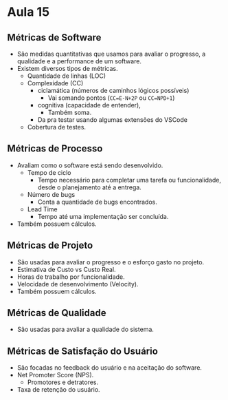 # Aula 15

## Métricas de Software
* São medidas quantitativas que usamos para avaliar o progresso, a qualidade e a performance de um software.
* Existem diversos tipos de métricas.
  * Quantidade de linhas (LOC)
  * Complexidade (CC)
    * ciclamática (números de caminhos lógicos possíveis)
      * Vai somando pontos (`CC=E-N+2P` ou `CC=NPD+1`)
    * cognitiva (capacidade de entender), 
      * Também soma.
    * Da pra testar usando algumas extensões do VSCode
  * Cobertura de testes.

## Métricas de Processo
* Avaliam como o software está sendo desenvolvido.
  * Tempo de ciclo
    * Tempo necessário para completar uma tarefa ou funcionalidade, desde o planejamento até a entrega.
  * Número de bugs
    * Conta a quantidade de bugs encontrados.
  * Lead Time
    * Tempo até uma implementação ser concluída.
* Também possuem cálculos.

## Métricas de Projeto
* São usadas para avaliar o progresso e o esforço gasto no projeto.
* Estimativa de Custo vs Custo Real.
* Horas de trabalho por funcionalidade.
* Velocidade de desenvolvimento (Velocity).
* Também possuem cálculos.
  
## Métricas de Qualidade
* São usadas para avaliar a qualidade do sistema.

## Métricas de Satisfação do Usuário
* São focadas no feedback do usuário e na aceitação do software.
* Net Promoter Score (NPS).
  * Promotores e detratores.
* Taxa de retenção do usuário.

